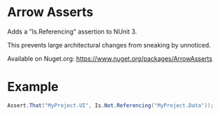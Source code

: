 # Arrow Asserts

Adds a "Is.Referencing" assertion to NUnit 3.

This prevents large architectural changes from sneaking by unnoticed.

Available on Nuget.org:
https://www.nuget.org/packages/ArrowAsserts

# Example

```csharp
Assert.That("MyProject.UI", Is.Not.Referencing("MyProject.Data"));
```

